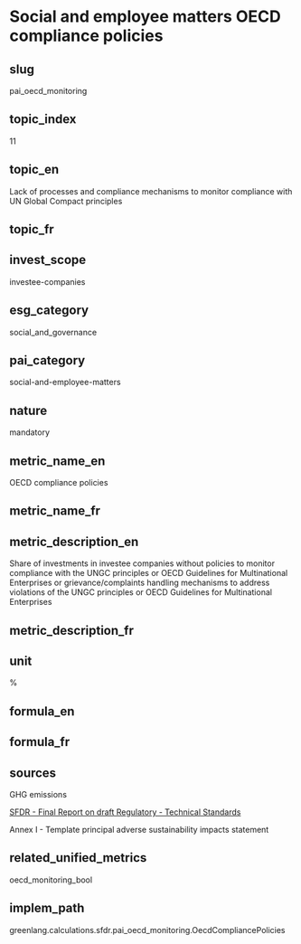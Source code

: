 # Social and employee matters OECD compliance policies


## slug

pai_oecd_monitoring

## topic_index

11

## topic_en

Lack of processes and compliance mechanisms to monitor compliance with UN Global Compact principles

## topic_fr



## invest_scope

investee-companies

## esg_category

social_and_governance

## pai_category

social-and-employee-matters

## nature

mandatory

## metric_name_en

OECD compliance policies

## metric_name_fr



## metric_description_en

Share of investments in investee companies without policies to monitor compliance with the UNGC principles or OECD Guidelines for Multinational Enterprises or grievance/complaints handling mechanisms to address violations of the UNGC principles or OECD Guidelines for Multinational Enterprises

## metric_description_fr



## unit

%

## formula_en



## formula_fr



## sources


GHG emissions  

[SFDR - Final Report on draft Regulatory - Technical Standards](https://www.eiopa.europa.eu/sites/default/files/publications/reports/jc-2021-03-joint-esas-final-report-on-rts-under-sfdr.pdf)  

Annex I - Template principal adverse sustainability impacts statement
 

## related_unified_metrics

oecd_monitoring_bool

## implem_path

greenlang.calculations.sfdr.pai_oecd_monitoring.OecdCompliancePolicies
            